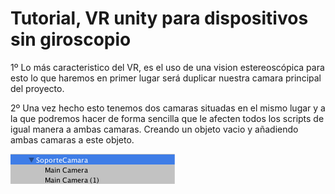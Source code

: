 
# Tutorial, VR unity para dispositivos sin giroscopio

[dosCamaras]:https://github.com/odrajaf/TutorialesPDM/blob/master/images/imagen1.png

1º Lo más caracteristico del VR, es el uso de una vision estereoscópica para esto lo que haremos en primer lugar será duplicar nuestra camara principal del proyecto.

2º Una vez hecho esto tenemos dos camaras situadas en el mismo lugar y a la que podremos hacer de forma sencilla que le afecten todos los scripts de igual manera a ambas camaras. Creando un objeto vacio y añadiendo ambas camaras a este objeto.

![alt text][dosCamaras]

